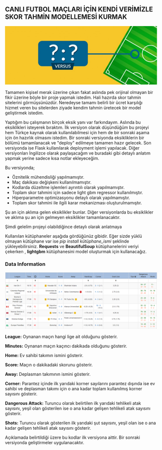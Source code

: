 ## CANLI FUTBOL MAÇLARI İÇİN KENDİ VERİMİZLE SKOR TAHMİN MODELLEMESİ KURMAK



 ![pred](images/pred.jpg)



Tamamen kişisel merak üzerine çıkan fakat aslında pek orijinal olmayan bir fikir üzerine böyle bir proje yapmak istedim. Hali hazırda skor tahmin sitelerini görmüşsünüzdür. Neredeyse tamamı belirli bir ücret karşılığı hizmet veren bu sitelerden ziyade kendim tahmin üretecek bir model geliştirmek istedim.

Yaptığım bu çalışmanın birçok eksik yanı var farkındayım. Aslında bu eksiklikleri isteyerek bıraktım. İlk versiyon olarak düşündüğüm bu projeyi hem Türkçe kaynak olarak kullanılabilmesi için hem de bir sonraki aşama için ön hazırlık olmasını istedim. Bir sonraki versiyonda eksikliklerin bir bölümü tamamlanacak ve "deploy" edilmeye tamamen hazır gelecek. Son versiyonda ise Flask kullanılarak deployment işlemi yapılacak. Diğer versiyonları İngilizce olarak paylaşacağım ve buradaki gibi detaylı anlatım yapmak yerine sadece kısa notlar ekleyeceğim.

Bu versiyonda;

- Öznitelik mühendisliği yapılmamıştır.
- Maç dakikası değişkeni kullanılmamıştır.
- Kodlarda düzeltme işlemleri ayrıntılı olarak yapılmamıştır.
- Toplam skor tahmini için sadece light gbm regressor kullanılmıştır.
- Hiperparametre optimizasyonu detaylı olarak yapılmamıştır.
- Toplam skor tahmini ile ilgili karar mekanizması oluşturulmamıştır.

Şu an için aklıma gelen eksiklikler bunlar. Diğer versiyonlarda bu eksiklikler ve aklıma şu an için gelmeyen eksiklikler tamamlanacaktır.

Şimdi gelelim projeyi olabildiğince detaylı olarak anlatmaya

Kullanılan kütüphaneler aşağıda gördüğünüz gibidir. Eğer sizde yüklü olmayan kütüphane var ise *pip install kütüphane_ismi* şeklinde yükleyebilirsiniz. **Requests** ve **BeautifulSoup** kütüphanelerini veriyi çekerken , **lightgbm** kütüphanesini model oluşturmak için kullanacağız.



### Data Information



![scr](images/scr.png)



**League:**  Oynanan maçın hangi lige ait olduğunu gösterir.

**Minutes:** Oynanan maçın kaçıncı dakikada olduğunu gösterir.

**Home:** Ev sahibi takımın ismini gösterir.

**Score:** Maçın o dakikadaki skorunu gösterir.

**Away:** Deplasman takımının ismini gösterir.

**Corner:** Parantez içinde ilk yarıdaki korner sayılarını parantez dışında ise ev sahibi ve deplasman takımı için o ana kadar toplam kullanılmış korner sayısını gösterir.

**Dangerous Attack:** Turuncu olarak belirtilen ilk yarıdaki tehlikeli atak sayısını, yeşil olan gösterilen ise o ana kadar gelişen tehlikeli atak sayısını gösterir.

**Shots:** Turuncu olarak gösterilen ilk yarıdaki şut sayısını, yeşil olan ise o ana kadar gelişen tehlikeli atak sayısını gösterir.



Açıklamada belirtildiği üzere bu kodlar ilk versiyona aittir. Bir sonraki versiyonda geliştirmeler uygulanacaktır.



